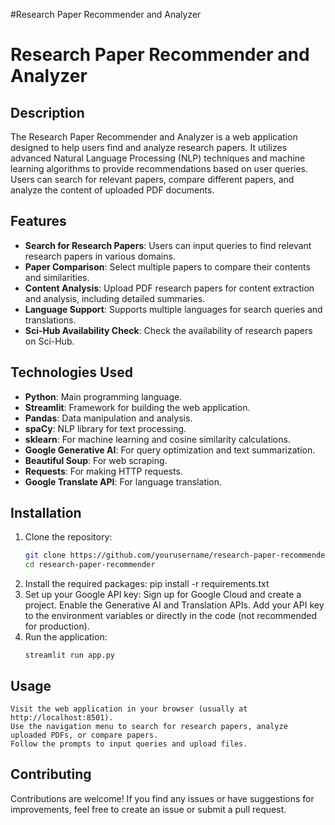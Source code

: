 #Research Paper Recommender and Analyzer

# Research Paper Recommender and Analyzer

## Description
The Research Paper Recommender and Analyzer is a web application designed to help users find and analyze research papers. It utilizes advanced Natural Language Processing (NLP) techniques and machine learning algorithms to provide recommendations based on user queries. Users can search for relevant papers, compare different papers, and analyze the content of uploaded PDF documents.

## Features
- **Search for Research Papers**: Users can input queries to find relevant research papers in various domains.
- **Paper Comparison**: Select multiple papers to compare their contents and similarities.
- **Content Analysis**: Upload PDF research papers for content extraction and analysis, including detailed summaries.
- **Language Support**: Supports multiple languages for search queries and translations.
- **Sci-Hub Availability Check**: Check the availability of research papers on Sci-Hub.

## Technologies Used
- **Python**: Main programming language.
- **Streamlit**: Framework for building the web application.
- **Pandas**: Data manipulation and analysis.
- **spaCy**: NLP library for text processing.
- **sklearn**: For machine learning and cosine similarity calculations.
- **Google Generative AI**: For query optimization and text summarization.
- **Beautiful Soup**: For web scraping.
- **Requests**: For making HTTP requests.
- **Google Translate API**: For language translation.

## Installation

1. Clone the repository:
   ```bash
   git clone https://github.com/yourusername/research-paper-recommender.git
   cd research-paper-recommender
2. Install the required packages:
   pip install -r requirements.txt
3. Set up your Google API key:
    Sign up for Google Cloud and create a project.
    Enable the Generative AI and Translation APIs.
    Add your API key to the environment variables or directly in the code (not recommended for production).
4. Run the application:
    ```
    streamlit run app.py
## Usage

    Visit the web application in your browser (usually at http://localhost:8501).
    Use the navigation menu to search for research papers, analyze uploaded PDFs, or compare papers.
    Follow the prompts to input queries and upload files.

## Contributing

Contributions are welcome! If you find any issues or have suggestions for improvements, feel free to create an issue or submit a pull request.
